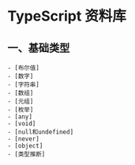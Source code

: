 # TypeScript 资料库

## 一、基础类型

    - [布尔值]
    - [数字]
    - [字符串]
    - [数组]
    - [元组]
    - [枚举]
    - [any]
    - [void]
    - [null和undefined]
    - [never]
    - [object]
    - [类型推断]
    